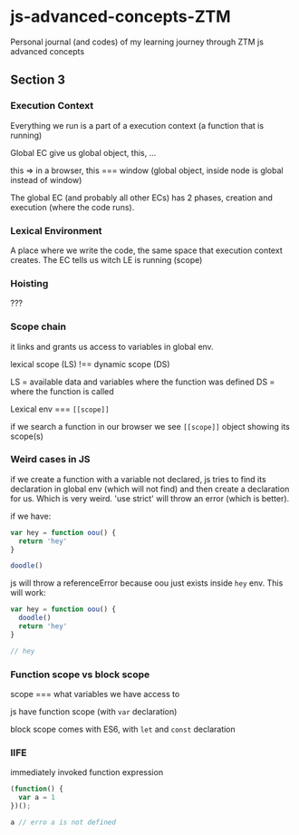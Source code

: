 # js-advanced-concepts-ZTM
Personal journal (and codes) of my learning journey through ZTM js advanced concepts

## Section 3

### Execution Context

Everything we run is a part of a execution context (a function that is running)

Global EC give us global object, this, ...

this => in a browser, this === window (global object, inside node is global instead of window)

The global EC (and probably all other ECs) has 2 phases, creation and execution (where the code runs).
### Lexical Environment

A place where we write the code, the same space that execution context creates. The EC tells us witch LE is running (scope)

### Hoisting

???

### Scope chain

it links and grants us access to variables in global env. 

lexical scope (LS) !== dynamic scope (DS)

LS = available data and variables where the function was defined
DS = where the function is called

Lexical env === `[[scope]]`

if we search a function in our browser we see `[[scope]]` object showing its scope(s)

### Weird cases in JS

if we create a function with a variable not declared, js tries to find its declaration in global env (which will not find) and then create a declaration for us. Which is very weird. 'use strict' will throw an error (which is better).

if we have:

```js
var hey = function oou() {
  return 'hey'
}

doodle()
```

js will throw a referenceError because oou just exists inside `hey` env. This will work:

```js
var hey = function oou() {
  doodle()
  return 'hey'
}

// hey

```

### Function scope vs block scope

scope === what variables we have access to 

js have function scope (with `var` declaration)

block scope comes with ES6, with `let` and `const` declaration

### IIFE

immediately invoked function expression

```js
(function() {
  var a = 1
})();

a // erro a is not defined
```

